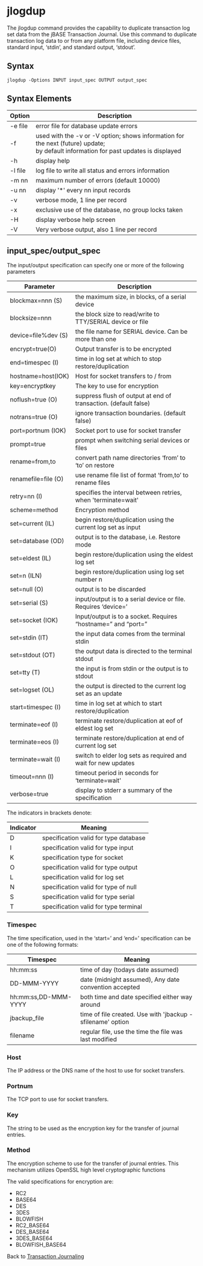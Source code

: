 # jlogdup  

<PageHeader />

The jlogdup command provides the capability to duplicate transaction log set data from the jBASE Transaction Journal. Use this command to duplicate transaction log data to or from any platform file, including device files, standard input, ‘stdin’, and standard output, ‘stdout’.

## Syntax

```
jlogdup -Options INPUT input_spec OUTPUT output_spec
```

## Syntax Elements  

| Option  | Description |
| ---     | ---         |
| -e file | error file for database update errors               |
| -f      | used with the -v or -V option; shows information for the next (future) update;<br>by default information for past updates is displayed |
|-h       | display help                                        |
| -l file | log file to write all status and errors information |
| -m nn   | maximum number of errors (default 10000)            |
| -u nn   | display '*' every nn input records                  |
| -v      | verbose mode, 1 line per record                     |
| -x      | exclusive use of the database, no group locks taken |
| -H      | display verbose help screen                         |
| -V      | Very verbose output, also 1 line per record         |

## input_spec/output_spec  

The input/output specification can specify one or more of the following parameters

| Parameter | Description |
| ---    | ---         |
| blockmax=nnn (S)    | the maximum size, in blocks, of a serial device                 |
| blocksize=nnn       | the block size to read/write to TTY/SERIAL device or file       |
| device=file%dev (S) | the file name for SERIAL device. Can be more than one           |
| encrypt=true(O)     | Output transfer is to be encrypted                              |
| end=timespec (I)    | time in log set at which to stop restore/duplication            |
| hostname=host(IOK)  | Host for socket transfers to / from                             |
| key=encryptkey      | The key to use for encryption                                   |
| noflush=true (O)    | suppress flush of output at end of transaction. (default false) |
| notrans=true (O)    | ignore transaction boundaries. (default false)                  |
| port=portnum (IOK)  | Socket port to use for socket transfer                          |
| prompt=true         | prompt when switching serial devices or files                   |
| rename=from,to      | convert path name directories ‘from’ to ‘to’ on restore         |
| renamefile=file (O) | use rename file list of format ‘from,to’ to rename files        |
| retry=nn (I)        | specifies the interval between retries, when 'terminate=wait'   |
| scheme=method       | Encryption method                                               |
| set=current (IL)    | begin restore/duplication using the current log set as input    |
| set=database (OD)   | output is to the database, i.e. Restore mode                    |
| set=eldest (IL)     | begin restore/duplication using the eldest log set              |
| set=n (ILN)         | begin restore/duplication using log set number n                |
| set=null (O)        | output is to be discarded                                       |
| set=serial (S)      | input/output is to a serial device or file. Requires ‘device=’  |
| set=socket (IOK)    | Input/output is to a socket. Requires “hostname=” and “port=”   |
| set=stdin (IT)      | the input data comes from the terminal stdin                    |
| set=stdout (OT)     | the output data is directed to the terminal stdout              |
| set=tty (T)         | the input is from stdin or the output is to stdout              |
| set=logset (OL)     | the output is directed to the current log set as an update      |
| start=timespec (I)  | time in log set at which to start restore/duplication           |
| terminate=eof (I)   | terminate restore/duplication at eof of eldest log set          |
| terminate=eos (I)   | terminate restore/duplication at end of current log set         |
| terminate=wait (I)  | switch to elder log sets as required and wait for new updates   |
| timeout=nnn (I)     | timeout period in seconds for ‘terminate=wait'                  |
| verbose=true        | display to stderr a summary of the specification                |

The indicators in brackets denote:

| Indicator | Meaning |
| ---       | ---         |
| D         | specification valid for type database |
| I         | specification valid for type input    |
| K         | specification type for socket         |
| O         | specification valid for type output   |
| L         | specification valid for log set       |
| N         | specification valid for type of null  |
| S         | specification valid for type serial   |
| T         | specification valid for type terminal |

### Timespec

The time specification, used in the ‘start=’ and ‘end=’ specification can be one of the following formats:

| Timespec             | Meaning |
| ---                  | ---    |
| hh:mm:ss             | time of day (todays date assumed)                          |
| DD-MMM-YYYY          | date (midnight assumed), Any date convention accepted      |
| hh:mm:ss,DD-MMM-YYYY | both time and date specified either way around             |
| jbackup_file         | time of file created. Use with 'jbackup -sfilename' option |
| filename             | regular file, use the time the file was last modified       |

### Host  

The IP address or the DNS name of the host to use for socket transfers.

### Portnum  

The TCP port to use for socket transfers.

### Key

The string to be used as the encryption key for the transfer of journal entries.

### Method  

The encryption scheme to use for the transfer of journal entries. This mechanism utilizes OpenSSL high level cryptographic functions  

The valid specifications for encryption are:

- RC2
- BASE64
- DES
- 3DES
- BLOWFISH
- RC2_BASE64
- DES_BASE64
- 3DES_BASE64
- BLOWFISH_BASE64

Back to [Transaction Journaling](./../README.md)

<PageFooter />
